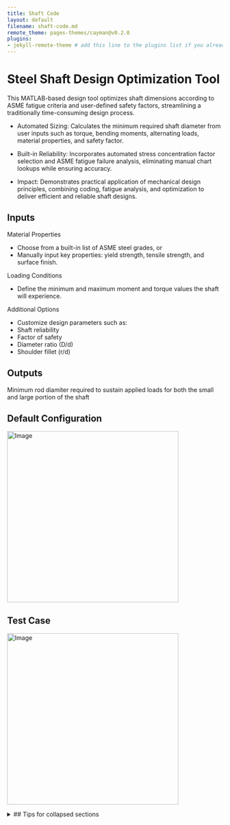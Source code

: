 ```yaml
---
title: Shaft Code
layout: default
filename: shaft-code.md
remote_theme: pages-themes/cayman@v0.2.0
plugins:
- jekyll-remote-theme # add this line to the plugins list if you already have one
--- 
```

# Steel Shaft Design Optimization Tool

This MATLAB-based design tool optimizes shaft dimensions according to ASME fatigue criteria and user-defined safety factors, streamlining a traditionally time-consuming design process.<br/>

- Automated Sizing: Calculates the minimum required shaft diameter from user inputs such as torque, bending moments, alternating loads, material properties, and safety factor.<br/>

- Built-in Reliability: Incorporates automated stress concentration factor selection and ASME fatigue failure analysis, eliminating manual chart lookups while ensuring accuracy.<br/>

- Impact: Demonstrates practical application of mechanical design principles, combining coding, fatigue analysis, and optimization to deliver efficient and reliable shaft designs.<br/>


## Inputs

Material Properties<br/>
- Choose from a built-in list of ASME steel grades, or<br/>
- Manually input key properties: yield strength, tensile strength, and surface finish.<br/>

Loading Conditions<br/>
- Define the minimum and maximum moment and torque values the shaft will experience.<br/>

Additional Options<br/>
- Customize design parameters such as:<br/>
 -  Shaft reliability<br/>
 -  Factor of safety<br/>
 -  Diameter ratio (D/d)<br/>
 -  Shoulder fillet (r/d)<br/>

## Outputs
Minimum rod diamiter required to sustain applied loads for both the small and large portion of the shaft


## Default Configuration<br/>
<img width="400" height="400" alt="Image" src="https://github.com/user-attachments/assets/89e5cd04-3d8e-4645-b3be-4d729a0837ab" /><br/>
## Test Case <br/>
<img width="400" height="400" alt="Image" src="https://github.com/user-attachments/assets/4eb69f5d-1900-4947-9373-18b05c8008f0" /><br/>

<details>

<summary>## Tips for collapsed sections</summary>

### You can add a header

You can add text within a collapsed section.

You can add an image or a code block, too.

```ruby
   puts "Hello World"
```

</details>

